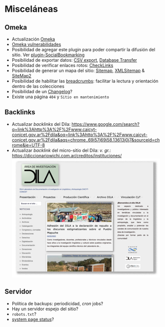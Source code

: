 # Misceláneas #
## Omeka ##
* Actualización [Omeka](https://omeka.org/classic/docs/Installation/Upgrading/)
* [Omeka vulnerabilidades](https://www.cvedetails.com/vulnerability-list/vendor_id-13565/product_id-28202/Omeka-Omeka.html)
* Posibilidad de agregar este plugin para poder compartir la difusión del sitio. Ver [plugin-SocialBookmarking](https://github.com/omeka/plugin-SocialBookmarking)
* Posibilidad de exportar datos: [CSV export](https://github.com/utlib/CsvExport), [Database Transfer](https://github.com/iwemuiser/plugin-DatabaseTransfer)
* Posibilidad de verificar enlaces rotos: [CheckLinks](https://github.com/EMAN-Omeka/CheckLinks)
* Posibilidad de generar un mapa del sitio: [Sitemap](https://github.com/BGSU-LITS/omeka-plugin-Sitemap), [XMLSitemap](https://github.com/kevinreiss/Omeka-XMLSitemap) & [SiteMap2](https://github.com/UCSCLibrary/Sitemap)
* Posibilidad de habilitar las [breadcrumbs](https://github.com/omeka/Omeka/blob/master/application/libraries/Zend/View/Helper/Navigation/Breadcrumbs.php): facilitar la lectura y orientación dentro de las colecciones
* Posibilidad de un [Changelog](https://codingpotions.com/changelogs/)?
* Existe una página `404` y `Sitio en mantenimiento`
## Backlinks ##
* Actualizar _backlinks_ del Dila: https://www.google.com/search?q=link%3Ahttp%3A%2F%2Fwww.caicyt-conicet.gov.ar%2Fdila&oq=link%3Ahttp%3A%2F%2Fwww.caicyt-conicet.gov.ar%2Fdila&aqs=chrome..69i57j69i58.13613j0j7&sourceid=chrome&ie=UTF-8
* Actualizar _backlink_ del micro-sitio del Dila: _v. gr._: https://diccionariowichi.com.ar/creditos/instituciones/
![url](images/image5.png)
## Servidor ##
* Política de backups: periodicidad, _cron_ jobs?
* Hay un servidor espejo del sitio?
* `robots.txt`?
* [system page status](https://updown.io/p/4isvl)?